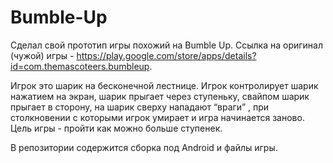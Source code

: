 # Bumble-Up
Сделал свой прототип игры похожий на Bumble Up. Ссылка на оригинал (чужой) игры - https://play.google.com/store/apps/details?id=com.themascoteers.bumbleup.

Игрок это шарик на бесконечной лестнице.
Игрок контролирует шарик нажатием на экран, шарик прыгает через ступеньку, свайпом шарик прыгает в сторону, на шарик сверху нападают “враги” , при столкновении с которыми игрок умирает и игра начинается заново.
Цель игры - пройти как можно больше ступенек.

В репозитории содержится сборка под Android и файлы игры.
